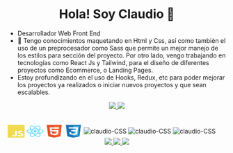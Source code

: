 <h1 align='center'>Hola! Soy Claudio 👋</h1>

- Desarrollador Web Front End
- 💬 Tengo conocimientos maquetando en Html y Css, así como también el uso de un preprocesador como Sass que permite un mejor manejo de los estilos para sección del proyecto. Por otro lado, vengo trabajando en tecnologías como React Js y Tailwind, para el diseño de diferentes proyectos como Ecommerce, o Landing Pages.
- Estoy profundizando en el uso de Hooks, Redux, etc para poder mejorar los proyectos ya realizados o iniciar nuevos proyectos y que sean escalables.

<div align="center">
  <a href="https://github.com/claudiosoto91">
  <img height="180em" src="https://github-readme-stats.vercel.app/api?username=claudiosoto91&show_icons=true&theme=radical&include_all_commits=true&count_private=true"/>
  <img height="180em" src="https://github-readme-stats.vercel.app/api/top-langs/?username=claudiosoto91&layout=compact&langs_count=7&theme=radical"/>
</div>

<br>

<div style="display: inline-block" align='center'><br>
  <img align="center" alt="claudio-Js" height="30" width="40" src="https://raw.githubusercontent.com/devicons/devicon/master/icons/javascript/javascript-plain.svg">
  <img align="center" alt="claudio-React" height="30" width="40" src="https://raw.githubusercontent.com/devicons/devicon/master/icons/react/react-original.svg">
  <img align="center" alt="claudio-HTML" height="30" width="40" src="https://raw.githubusercontent.com/devicons/devicon/master/icons/html5/html5-original.svg">
  <img align="center" alt="claudio-CSS" height="30" width="40" src="https://raw.githubusercontent.com/devicons/devicon/master/icons/css3/css3-original.svg">
  <img align="center" alt="claudio-CSS" height="30" width="40" src="https://cdn.jsdelivr.net/gh/devicons/devicon/icons/tailwindcss/tailwindcss-plain.svg" />
  <img align="center" alt="claudio-CSS" height="30" width="40" src="https://cdn.jsdelivr.net/gh/devicons/devicon/icons/sass/sass-original.svg" />
  <img align="center" alt="claudio-CSS" height="50" width="60" src="https://cdn.jsdelivr.net/gh/devicons/devicon/icons/nodejs/nodejs-original-wordmark.svg" />
</div>
  
  <br>
  
  <div align='center'>
    <a href='https://www.linkedin.com/in/claudiosotodev/' target='_blank'> <img src='https://img.shields.io/badge/LinkedIn-0077B5?style=for-the-badge&logo=linkedin&logoColor=white'> </a>
    <a href='https://discord.gg/NRsBN5CU' target='_blank'> <img src='https://img.shields.io/badge/Discord-7289DA?style=for-the-badge&logo=discord&logoColor=white'> </a>
    <a href='https://vercel.com/claudiosoto91/pedi-bar' target='_blank'> <img src='https://img.shields.io/badge/Vercel-000000?style=for-the-badge&logo=vercel&logoColor=white'> </a>
  </div>
